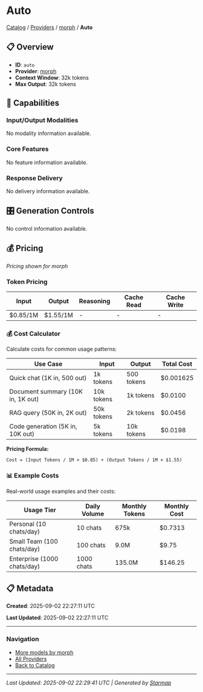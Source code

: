 # Auto
  
[Catalog](../../../..) / [Providers](../../..) / [morph](../..) / **Auto**


## 📋 Overview
  
- **ID**: `auto`
- **Provider**: [morph](../)
- **Context Window**: 32k tokens
- **Max Output**: 32k tokens
  
## 🎯 Capabilities
  
### Input/Output Modalities
  
No modality information available.
  
### Core Features
  
No feature information available.
  
### Response Delivery
  
No delivery information available.
  
## 🎛️ Generation Controls
  
No control information available.
  
## 💰 Pricing
  
*Pricing shown for morph*
  
  
### Token Pricing
  
| Input | Output | Reasoning | Cache Read | Cache Write |
|---------|---------|---------|---------|---------|
| $0.85/1M | $1.55/1M | - | - | - |

  
### 💰 Cost Calculator
  
Calculate costs for common usage patterns:
  
  
| Use Case | Input | Output | Total Cost |
|---------|---------|---------|---------|
| Quick chat (1K in, 500 out) | 1k tokens | 500 tokens | $0.001625 |
| Document summary (10K in, 1K out) | 10k tokens | 1k tokens | $0.0100 |
| RAG query (50K in, 2K out) | 50k tokens | 2k tokens | $0.0456 |
| Code generation (5K in, 10K out) | 5k tokens | 10k tokens | $0.0198 |

  
**Pricing Formula:**
  
```
Cost = (Input Tokens / 1M × $0.85) + (Output Tokens / 1M × $1.55)
```
  
### 📊 Example Costs
  
Real-world usage examples and their costs:
  
  
| Usage Tier | Daily Volume | Monthly Tokens | Monthly Cost |
|---------|---------|---------|---------|
| Personal (10 chats/day) | 10 chats | 675k | $0.7313 |
| Small Team (100 chats/day) | 100 chats | 9.0M | $9.75 |
| Enterprise (1000 chats/day) | 1000 chats | 135.0M | $146.25 |

  
## 📋 Metadata
  
**Created**: 2025-09-02 22:27:11 UTC
  
**Last Updated**: 2025-09-02 22:27:11 UTC
  
  
---
  
  
### Navigation

- [More models by morph](../)
- [All Providers](../../../../providers)
- [Back to Catalog](../../../..)


---
_Last Updated: 2025-09-02 22:29:41 UTC | Generated by [Starmap](https://github.com/agentstation/starmap)_
